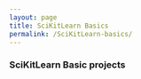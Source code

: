 ```yaml
---
layout: page
title: SciKitLearn Basics
permalink: /SciKitLearn-basics/
---
```


### SciKitLearn Basic projects

